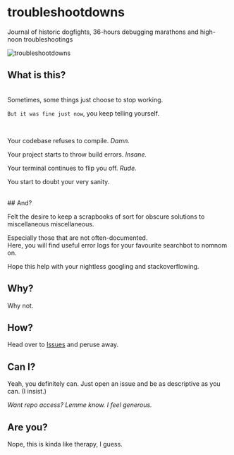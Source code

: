 # troubleshootdowns

Journal of historic dogfights, 36-hours debugging marathons and high-noon troubleshootings

![troubleshootdowns](http://i.giphy.com/l0HlHp2aBxnKirj3O.gif)

## What is this?

<br>
Sometimes, some things just choose to stop working. 

`But it was fine just now`, you keep telling yourself.

<br>

Your codebase refuses to compile. _Damn._

Your project starts to throw build errors. _Insane._

Your terminal continues to flip you off. _Rude._

You start to doubt your very sanity.

<br>
## And?

Felt the desire to keep a scrapbooks of sort for obscure solutions to miscellaneous miscellaneous.

Especially those that are not often-documented.<br/>Here, you will find useful error logs for your favourite searchbot to nomnom on.

Hope this help with your nightless googling and stackoverflowing.

## Why?
Why not.

## How?
Head over to [Issues](https://github.com/sogko/troubleshootdowns/issues) and peruse away.

## Can I?
Yeah, you definitely can. Just open an issue and be as descriptive as you can. (I insist.)

_Want repo access? Lemme know. I feel generous._

## Are you?
Nope, this is kinda like therapy, I guess.

